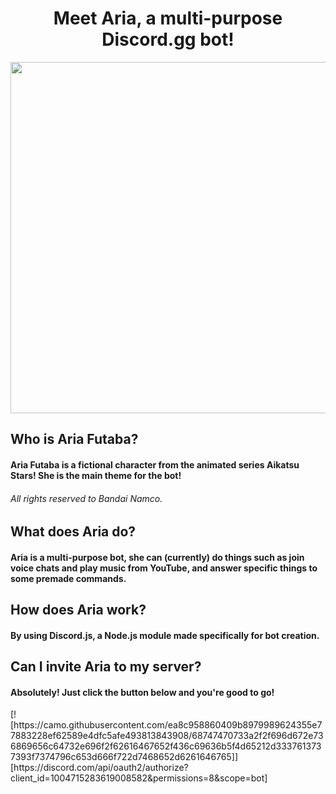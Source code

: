 <h1 align="center">Meet Aria, a multi-purpose Discord.gg bot!</h1>

<img align="center" src= "https://static.wikia.nocookie.net/aikatsustars6864/images/f/f0/AS82122.png/revision/latest?cb=20171116175054"  width="1000" height="562"/>

<h2 align="left">Who is Aria Futaba?</h2>
<h4 align="left">Aria Futaba is a fictional character from the animated series Aikatsu Stars! She is the main theme for the bot!</h4>
<h6 align="left">All rights reserved to Bandai Namco.</h6>


<h2 align="left">What does Aria do?</h2>
<h4 align="left">Aria is a multi-purpose bot, she can (currently) do things such as join voice chats and play music from YouTube, and answer specific things to some premade commands.</h4>

<h2 align="left">How does Aria work?</h2>
<h4 align="left">By using Discord.js, a Node.js module made specifically for bot creation.</h4>

<h2 align="left">Can I invite Aria to my server?</h2>
<h4 align="left">Absolutely! Just click the button below and you're good to go!</h4>
[![https://camo.githubusercontent.com/ea8c958860409b8979989624355e77883228ef62589e4dfc5afe493813843908/68747470733a2f2f696d672e736869656c64732e696f2f62616467652f436c69636b5f4d65212d3337613737393f7374796c653d666f722d7468652d6261646765]][https://discord.com/api/oauth2/authorize?client_id=1004715283619008582&permissions=8&scope=bot]

